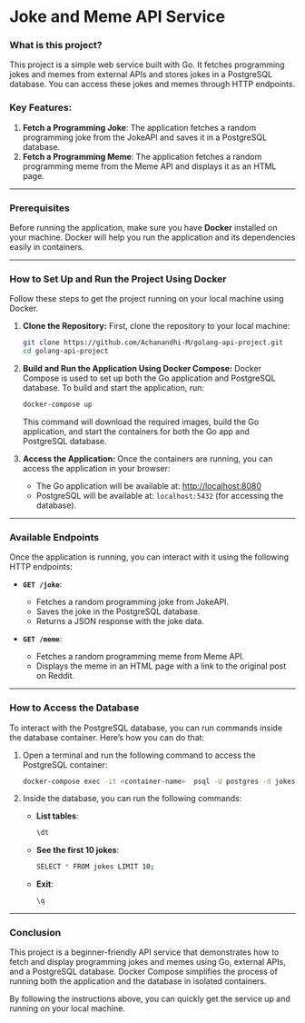 # Joke and Meme API Service

### What is this project?

This project is a simple web service built with Go. It fetches programming jokes and memes from external APIs and stores jokes in a PostgreSQL database. You can access these jokes and memes through HTTP endpoints.

### Key Features:

1. **Fetch a Programming Joke**: The application fetches a random programming joke from the JokeAPI and saves it in a PostgreSQL database.
2. **Fetch a Programming Meme**: The application fetches a random programming meme from the Meme API and displays it as an HTML page.

---

### Prerequisites

Before running the application, make sure you have **Docker** installed on your machine. Docker will help you run the application and its dependencies easily in containers.

---

### How to Set Up and Run the Project Using Docker

Follow these steps to get the project running on your local machine using Docker.

1. **Clone the Repository:**
   First, clone the repository to your local machine:

   ```bash
   git clone https://github.com/Achanandhi-M/golang-api-project.git
   cd golang-api-project
   ```

2. **Build and Run the Application Using Docker Compose:**
   Docker Compose is used to set up both the Go application and PostgreSQL database. To build and start the application, run:

   ```bash
   docker-compose up
   ```

   This command will download the required images, build the Go application, and start the containers for both the Go app and PostgreSQL database.

3. **Access the Application:**
   Once the containers are running, you can access the application in your browser:

   * The Go application will be available at: [http://localhost:8080](http://localhost:8080)
   * PostgreSQL will be available at: `localhost:5432` (for accessing the database).

---

### Available Endpoints

Once the application is running, you can interact with it using the following HTTP endpoints:

* **`GET /joke`**:

  * Fetches a random programming joke from JokeAPI.
  * Saves the joke in the PostgreSQL database.
  * Returns a JSON response with the joke data.

* **`GET /meme`**:

  * Fetches a random programming meme from Meme API.
  * Displays the meme in an HTML page with a link to the original post on Reddit.

---

### How to Access the Database

To interact with the PostgreSQL database, you can run commands inside the database container. Here’s how you can do that:

1. Open a terminal and run the following command to access the PostgreSQL container:

   ```bash
   docker-compose exec -it <container-name>  psql -U postgres -d jokes_db
   ```

2. Inside the database, you can run the following commands:

   * **List tables**:

     ```bash
     \dt
     ```

   * **See the first 10 jokes**:

     ```bash
     SELECT * FROM jokes LIMIT 10;
     ```

   * **Exit**:

     ```bash
     \q
     ```

---

### Conclusion

This project is a beginner-friendly API service that demonstrates how to fetch and display programming jokes and memes using Go, external APIs, and a PostgreSQL database. Docker Compose simplifies the process of running both the application and the database in isolated containers.

By following the instructions above, you can quickly get the service up and running on your local machine.
